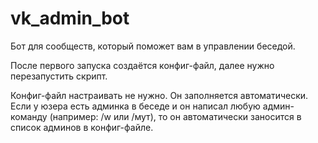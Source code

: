 # vk_admin_bot
Бот для сообществ, который поможет вам в управлении беседой.

После первого запуска создаётся конфиг-файл, далее нужно перезапустить скрипт.

Конфиг-файл настраивать не нужно. Он заполняется автоматически. 
Если у юзера есть админка в беседе и он написал любую админ-команду (например: /w или /мут), то он автоматически заносится в список админов в конфиг-файле.

